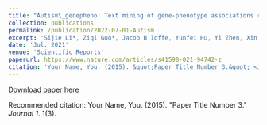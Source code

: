 ```yaml
---
title: "Autism\_genepheno: Text mining of gene-phenotype associations reveals new phenotypic profiles of autism-associated genes"
collection: publications
permalink: /publication/2022-07-01-Autism
excerpt: 'Sijie Li*, Ziqi Guo*, Jacob B Ioffe, Yunfei Hu, Yi Zhen, Xin Zhou'
date: 'Jul. 2021'
venue: 'Scientific Reports'
paperurl: https://www.nature.com/articles/s41598-021-94742-z
citation: 'Your Name, You. (2015). &quot;Paper Title Number 3.&quot; <i>Journal 1</i>. 1(3).'
---
```



[Download paper here]()

Recommended citation: Your Name, You. (2015). "Paper Title Number 3." <i>Journal 1</i>. 1(3).